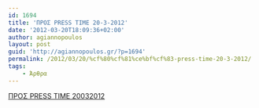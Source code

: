 ```yaml
---
id: 1694
title: 'ΠΡΟΣ PRESS TIME 20-3-2012'
date: '2012-03-20T18:09:36+02:00'
author: agiannopoulos
layout: post
guid: 'http://agiannopoulos.gr/?p=1694'
permalink: /2012/03/20/%cf%80%cf%81%ce%bf%cf%83-press-time-20-3-2012/
tags:
    - Άρθρα
---
```


[ΠΡΟΣ PRESS TIME 20032012](/wp-content/uploads/2012/04/cf80cf81cebfcf83-press-time-20032012.doc)